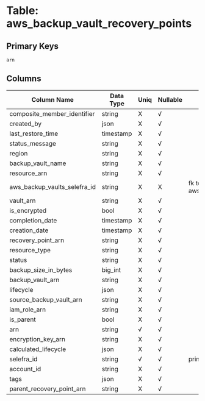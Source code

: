 # Table: aws_backup_vault_recovery_points

## Primary Keys 

```
arn
```


## Columns 

|  Column Name   |  Data Type  | Uniq | Nullable | Description | 
|  ----  | ----  | ----  | ----  | ---- | 
| composite_member_identifier | string | X | √ |  | 
| created_by | json | X | √ |  | 
| last_restore_time | timestamp | X | √ |  | 
| status_message | string | X | √ |  | 
| region | string | X | √ |  | 
| backup_vault_name | string | X | √ |  | 
| resource_arn | string | X | √ |  | 
| aws_backup_vaults_selefra_id | string | X | X | fk to aws_backup_vaults.selefra_id | 
| vault_arn | string | X | √ |  | 
| is_encrypted | bool | X | √ |  | 
| completion_date | timestamp | X | √ |  | 
| creation_date | timestamp | X | √ |  | 
| recovery_point_arn | string | X | √ |  | 
| resource_type | string | X | √ |  | 
| status | string | X | √ |  | 
| backup_size_in_bytes | big_int | X | √ |  | 
| backup_vault_arn | string | X | √ |  | 
| lifecycle | json | X | √ |  | 
| source_backup_vault_arn | string | X | √ |  | 
| iam_role_arn | string | X | √ |  | 
| is_parent | bool | X | √ |  | 
| arn | string | √ | √ |  | 
| encryption_key_arn | string | X | √ |  | 
| calculated_lifecycle | json | X | √ |  | 
| selefra_id | string | √ | √ | primary keys value md5 | 
| account_id | string | X | √ |  | 
| tags | json | X | √ |  | 
| parent_recovery_point_arn | string | X | √ |  | 


